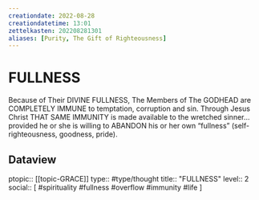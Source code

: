 ```yaml
---
creationdate: 2022-08-28
creationdatetime: 13:01
zettelkasten: 202208281301
aliases: [Purity, The Gift of Righteousness]
---
```

# FULLNESS 
Because of Their DIVINE FULLNESS, The Members of The GODHEAD are COMPLETELY IMMUNE to temptation, corruption and sin. Through Jesus Christ THAT SAME IMMUNITY is made available to the wretched sinner…provided he or she is willing to ABANDON his or her own “fullness” (self-righteousness, goodness, pride).

## Dataview
ptopic:: [[topic-GRACE]]
type:: #type/thought
title:: "FULLNESS"
level:: 2
social:: [ #spirituality #fullness #overflow #immunity #life ]